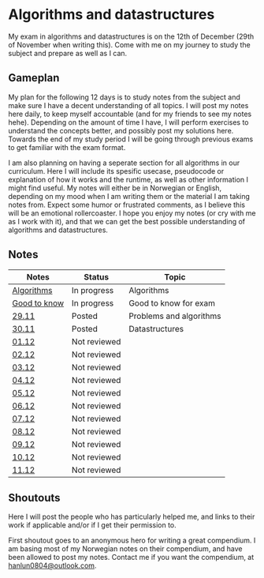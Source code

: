 # Algorithms and datastructures
My exam in algorithms and datastructures is on the 12th of December (29th of November when writing this). Come with me on my journey to study the subject and prepare as well as I can.

## Gameplan
My plan for the following 12 days is to study notes from the subject and make sure I have a decent understanding of all topics. I will post my notes here daily, to keep myself accountable (and for my friends to see my notes hehe). Depending on the amount of time I have, I will perform exercises to understand the concepts better, and possibly post my solutions here. Towards the end of my study period I will be going through previous exams to get familiar with the exam format.

I am also planning on having a seperate section for all algorithms in our curriculum. Here I will include its spesific usecase, pseudocode or explanation of how it works and the runtime, as well as other information I might find useful. My notes will either be in Norwegian or English, depending on my mood when I am writing them or the material I am taking notes from. Expect some humor or frustrated comments, as I believe this will be an emotional rollercoaster. I hope you enjoy my notes (or cry with me as I work with it), and that we can get the best possible understanding of algorithms and datastructures. 

## Notes
|Notes                              |Status      |Topic                         |
|-----------------------------------|------------|------------------------------|
|[Algorithms](notes/algorithmsNotes.md)|In progress |Algorithms                    |
|[Good to know](notes/gtkNotes.md)     |In progress |Good to know for exam         |    
|[29.11](notes/29notes.md)             |Posted      |Problems and algorithms       |
|[30.11](notes/30notes.md)             |Posted |Datastructures
|[01.12](notes/01notes.md)             |Not reviewed|                              |
|[02.12](notes/02notes.md)             |Not reviewed|                              |
|[03.12](notes/03notes.md)             |Not reviewed|                              |
|[04.12](notes/04notes.md)             |Not reviewed|                              |
|[05.12](notes/05notes.md)             |Not reviewed|                              |
|[06.12](notes/06notes.md)             |Not reviewed|                              |
|[07.12](notes/07notes.md)             |Not reviewed|                              |
|[08.12](notes/08notes.md)             |Not reviewed|                              |
|[09.12](notes/09notes.md)             |Not reviewed|                              |
|[10.12](notes/10notes.md)             |Not reviewed|                              |
|[11.12](notes/11notes.md)             |Not reviewed|                              |

## Shoutouts
Here I will post the people who has particularly helped me, and links to their work if applicable and/or if I get their permission to.

First shoutout goes to an anonymous hero for writing a great compendium. I am basing most of my Norwegian notes on their compendium, and have been allowed to post my notes. Contact me if you want the compendium, at hanlun0804@outlook.com.

